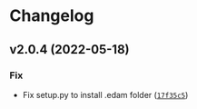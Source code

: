 # Changelog

<!--next-version-placeholder-->

## v2.0.4 (2022-05-18)
### Fix
* Fix setup.py to install .edam folder ([`17f35c5`](https://github.com/BigDataWUR/EDAM/commit/17f35c5edb2c435edf46784cc52bbd184b867812))